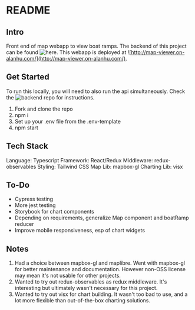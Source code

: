 # README

## Intro

Front end of map webapp to view boat ramps. The backend of this project can be found ![here](https://github.com/ahuounan/map-viewer-api). This webapp is deployed at ![http://map-viewer.on-alanhu.com/](http://map-viewer.on-alanhu.com/).

## Get Started

To run this locally, you will need to also run the api simultaneously. Check the ![backend repo](https://github.com/ahuounan/map-viewer-api) for instructions.

1. Fork and clone the repo
2. npm i
3. Set up your .env file from the .env-template
4. npm start

## Tech Stack

Language: Typescript
Framework: React/Redux
Middleware: redux-observables
Styling: Tailwind CSS
Map Lib: mapbox-gl
Charting Lib: visx

## To-Do

- Cypress testing
- More jest testing
- Storybook for chart components
- Depending on requirements, generalize Map component and boatRamp reducer
- Improve mobile responsiveness, esp of chart widgets

## Notes

1. Had a choice between mapbox-gl and maplibre. Went with mapbox-gl for better maintenance and documentation. However non-OSS license may mean it's not usable for other projects.
2. Wanted to try out redux-observables as redux middleware. It's interesting but ultimately wasn't necessary for this project.
3. Wanted to try out visx for chart building. It wasn't too bad to use, and a lot more flexible than out-of-the-box charting solutions.
